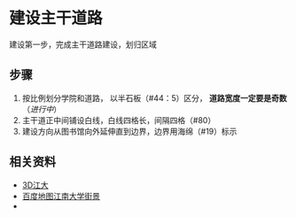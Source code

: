 # 建设主干道路
建设第一步，完成主干道路建设，划归区域

## 步骤

1. 按比例划分学院和道路， 以半石板（#44：5）区分， **道路宽度一定要是奇数**（*进行中*）
2. 主干道正中间铺设白线，白线四格长，间隔四格（#80）
3. 建设方向从图书馆向外延伸直到边界，边界用海绵（#19）标示

## 相关资料

- [3D江大](http://map.jiangnan.edu.cn/Default.aspx)
- [百度地图江南大学街景](http://map.baidu.com/#panoid=01000100001307161436067755K&panotype=street&heading=270.72630111093156&pitch=7.07242142360094&l=12&tn=B_NORMAL_MAP&sc=0&newmap=1&shareurl=1&pid=01000100001307161436067755K)
- 